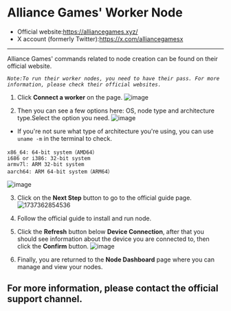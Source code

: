 # Alliance Games' Worker Node
* Official website:https://alliancegames.xyz/
* X account (formerly Twitter):https://x.com/alliancegamesx


---
Alliance Games' commands related to node creation can be found on their official website.

*`Note:To run their worker nodes, you need to have their pass. For more information, please check their official websites.`*
1. Click **Connect a worker** on the page.
![image](https://github.com/user-attachments/assets/aa0d9f2c-0319-44dd-b849-100f1a996d69)

2. Then you can see a few options here: OS, node type and architecture type.Select the option you need.
![image](https://github.com/user-attachments/assets/c830605f-2108-40ae-9fd6-5bd99fd766ae)
* If you're not sure what type of architecture you're using, you can use `uname -m` in the terminal to check.
```
x86_64: 64-bit system（AMD64）
i686 or i386: 32-bit system
armv7l: ARM 32-bit system
aarch64: ARM 64-bit system（ARM64）
```
![image](https://github.com/user-attachments/assets/9c2c546b-6908-450d-a88e-d5698621b5cf)

3. Click on the **Next Step** button to go to the official guide page.
![1737362854536](https://github.com/user-attachments/assets/1e766924-5ae6-4b1f-8636-c5830100f54b)

4. Follow the official guide to install and run node.
   
5. Click the **Refresh** button below **Device Connection**, after that you should see information about the device you are connected to, then click the **Confirm** button.
![image](https://github.com/user-attachments/assets/0cbfd918-fd8c-49e0-ac0d-e176b9610778)

6. Finally, you are returned to the **Node Dashboard** page where you can manage and view your nodes.

## For more information, please contact the official support channel.
